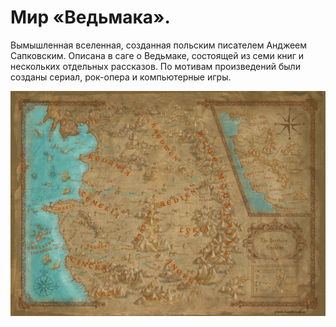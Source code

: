 # Мир «Ведьмака».

Вымышленная вселенная, созданная польским писателем Анджеем Сапковским. Описана в саге о Ведьмаке, состоящей из семи книг и нескольких отдельных рассказов. По мотивам произведений были созданы сериал, рок-опера и компьютерные игры.

![](./images/1_03-vedmak.jpg)
